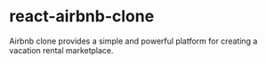 # react-airbnb-clone
 Airbnb clone provides a simple and powerful platform for creating a vacation rental marketplace.
